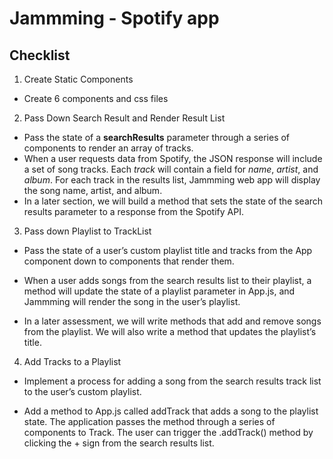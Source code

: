 # Jammming - Spotify app

## Checklist

1. Create Static Components
   
- Create 6 components and css files

2. Pass Down Search Result and Render Result List

- Pass the state of a **searchResults** parameter through a series of components to render an array of tracks.
- When a user requests data from Spotify, the JSON response will include a set of song tracks. Each *track* will contain a field for *name*, *artist*, and *album*. For each track in the results list, Jammming web app will display the song name, artist, and album.
- In a later section, we will build a method that sets the state of the search results parameter to a response from the Spotify API.

3. Pass down Playlist to TrackList

- Pass the state of a user’s custom playlist title and tracks from the App component down to components that render them.

- When a user adds songs from the search results list to their playlist, a method will update the state of a playlist parameter in App.js, and Jammming will render the song in the user’s playlist.

- In a later assessment, we will write methods that add and remove songs from the playlist. We will also write a method that updates the playlist’s title.

4. Add Tracks to a Playlist
   
- Implement a process for adding a song from the search results track list to the user’s custom playlist.

- Add a method to App.js called addTrack that adds a song to the playlist state. The application passes the method through a series of components to Track. The user can trigger the .addTrack() method by clicking the + sign from the search results list.
